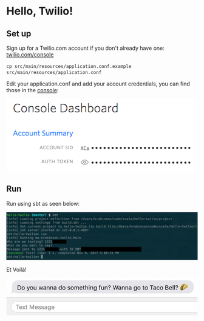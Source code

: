 # Hello, Twilio!

## Set up

Sign up for a Twilio.com account if you don't already have one: [twilio.com/console](http://www.twilio.com/console)

```
cp src/main/resources/application.conf.example src/main/resources/application.conf
```

Edit your application.conf and add your account credentials, you can find those in the [console](http://www.twilio.com/console):

![credentials.png](credentials.png)

## Run

Run using sbt as seen below:

![sbt-run.png](sbt-run.png)

Et Voilà!

![result.png](result.png)
